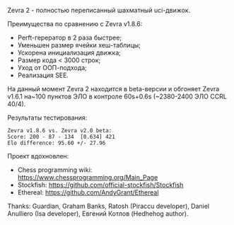 Zevra 2 - полностью переписанный шахматный uci-движок.

Преимущества по сравнению с Zevra v1.8.6:

+ Perft-герератор в 2 раза быстрее;
+ Уменьшен размер ячейки хеш-таблицы;
+ Ускорена инициализация движка;
+ Размер кода < 3000 строк;
+ Уход от ООП-подхода;
+ Реализация SEE.

На данный момент Zevra 2 находится в beta-версии и обгоняет Zevra v1.6.1 на~100
пунктов ЭЛО в контроле 60s+0.6s (~2380-2400 ЭЛО CCRL 40/4).

Результаты тестирования:
```
Zevra v1.8.6 vs. Zevra v2.0 beta:
Score: 200 - 87 - 134  [0.634] 421
Elo difference: 95.60 +/- 27.96
```

Проект вдохновлен:
+ Chess programming wiki: https://www.chessprogramming.org/Main_Page
+ Stockfish: https://github.com/official-stockfish/Stockfish
+ Ethereal: https://github.com/AndyGrant/Ethereal

Thanks: Guardian, Graham Banks, Ratosh (Piraccu developer), Daniel Anulliero (Isa developer), Евгений Котлов (Hedhehog author).